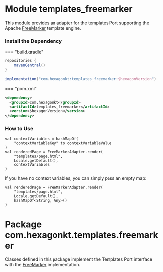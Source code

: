 
# Module templates_freemarker

This module provides an adapter for the templates Port supporting the Apache [FreeMarker] template
engine.

[FreeMarker]: https://freemarker.apache.org

### Install the Dependency

=== "build.gradle"
  ```groovy
  repositories {
      mavenCentral()
  }

  implementation("com.hexagonkt:templates_freemarker:$hexagonVersion")
  ```

=== "pom.xml"
  ```xml
  <dependency>
    <groupId>com.hexagonkt</groupId>
    <artifactId>templates_freemarker</artifactId>
    <version>$hexagonVersion</version>
  </dependency>
  ```

### How to Use

```
val contextVariables = hashMapOf(
    "contextVariableKey" to contextVariableValue
)
val renderedPage = FreeMarkerAdapter.render(
    "templates/page.html",
    Locale.getDefault(),
    contextVariables
)
```

If you have no context variables, you can simply pass an empty map:

```
val renderedPage = FreeMarkerAdapter.render(
    "templates/page.html",
    Locale.getDefault(),
    hashMapOf<String, Any>()
)
```

# Package com.hexagonkt.templates.freemarker

Classes defined in this package implement the Templates Port interface with the [FreeMarker]
implementation.
